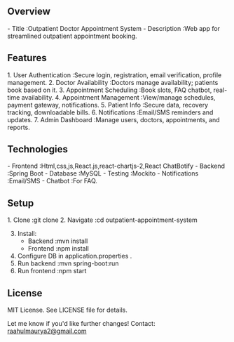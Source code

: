    <h2><b>Overview</b></h2>
-   Title :Outpatient Doctor Appointment System  
-   Description :Web app for streamlined outpatient appointment booking.

  <h2>Features</h2>
1. User Authentication :Secure login, registration, email verification, profile management.  
2. Doctor Availability :Doctors manage availability; patients book based on it.  
3. Appointment Scheduling :Book slots, FAQ chatbot, real-time availability.  
4. Appointment Management :View/manage schedules, payment gateway, notifications.  
5. Patient Info :Secure data, recovery tracking, downloadable bills.  
6. Notifications :Email/SMS reminders and updates.  
7. Admin Dashboard :Manage users, doctors, appointments, and reports.

  <h2><b>Technologies</b></h2>
-   Frontend :Html,css,js,React.js,react-chartjs-2,React ChatBotify  
-   Backend :Spring Boot  
-   Database :MySQL 
-   Testing :Mockito  
-   Notifications :Email/SMS  
-   Chatbot :For FAQ.  

  <h2>Setup</h2>
1. Clone :git clone <repository_url>    
2. Navigate :cd outpatient-appointment-system
    
3. Install:  
   - Backend :mvn install    
   - Frontend :npm install    
4. Configure DB in application.properties  .  
5. Run backend :mvn spring-boot:run    
6. Run frontend :npm start    

  <h2>License</h2>
MIT License. See LICENSE file for details.  

Let me know if you'd like further changes!
Contact: raahulmaurya2@gmail.com
